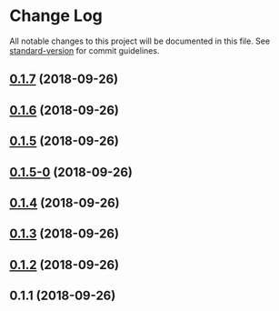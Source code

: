 # Change Log

All notable changes to this project will be documented in this file. See [standard-version](https://github.com/conventional-changelog/standard-version) for commit guidelines.

<a name="0.1.7"></a>
## [0.1.7](https://github.com/choufeng/m.xiajia.im/compare/v0.1.6...v0.1.7) (2018-09-26)



<a name="0.1.6"></a>
## [0.1.6](https://github.com/choufeng/m.xiajia.im/compare/v0.1.5...v0.1.6) (2018-09-26)



<a name="0.1.5"></a>
## [0.1.5](https://github.com/choufeng/m.xiajia.im/compare/v0.1.5-0...v0.1.5) (2018-09-26)



<a name="0.1.5-0"></a>
## [0.1.5-0](https://github.com/choufeng/m.xiajia.im/compare/v0.1.4...v0.1.5-0) (2018-09-26)



<a name="0.1.4"></a>
## [0.1.4](https://github.com/choufeng/m.xiajia.im/compare/v0.1.3...v0.1.4) (2018-09-26)



<a name="0.1.3"></a>
## [0.1.3](https://github.com/choufeng/m.xiajia.im/compare/v0.1.2...v0.1.3) (2018-09-26)



<a name="0.1.2"></a>
## [0.1.2](https://github.com/choufeng/m.xiajia.im/compare/v0.1.1...v0.1.2) (2018-09-26)



<a name="0.1.1"></a>
## 0.1.1 (2018-09-26)
